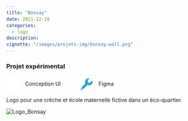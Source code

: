 ```yaml
---
title: "Bonsay"
date: 2021-12-10
categories:
  - logo
description: 
vignette: "/images/projets-img/bonsay-wall.png"
---
```


### Projet expérimental

<div style="display: flex; align-items: center;">
  <div style="display: flex; align-items: center; margin-right: 10%;">
    <img src="/images/icon-categorie.png" alt="icon-categorie" width="40" style="margin-right: 10px;">
    Conception UI   
  </div>
  <div style="display: flex; align-items: center;">
    <img src="/images/icon-outil.png" alt="icon-categorie" width="40" style="margin-right: 10px;">
    Figma
  </div>
</div>

Logo pour une crêche et école maternelle fictive dans un éco-quartier.

![Logo_Bonsay](/images/projets-img/bonsay-wall.png)
